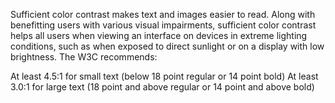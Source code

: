 Sufficient color contrast makes text and images easier to read.
Along with benefitting users with various visual impairments,
sufficient color contrast helps all users when viewing an interface
on devices in extreme lighting conditions,
such as when exposed to direct sunlight or on a display with low
brightness.
The W3C recommends:

At least 4.5:1 for small text (below 18 point regular or 14 point bold)
At least 3.0:1 for large text (18 point and above regular or 14 point and
  above bold)
